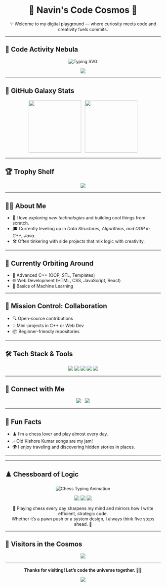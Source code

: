 <h1 align="center">🌌 Navin's Code Cosmos 🚀</h1>

<p align="center">✨ Welcome to my digital playground — where curiosity meets code and creativity fuels commits.</p>

---

## 🔭 Code Activity Nebula

<p align="center">
  <img src="https://readme-typing-svg.demolab.com?font=Fira+Code&size=22&duration=3000&pause=1000&color=00F0FF&center=true&vCenter=true&width=500&lines=Exploring+the+cosmos+of+code...;Fueling+innovation+one+commit+at+a+time!" alt="Typing SVG" />
</p>

<p align="center">
  <img src="https://github-readme-activity-graph.vercel.app/graph?username=navin-oss&theme=react-dark&hide_border=true&radius=16&area=true" />
</p>

---

## 🌌 GitHub Galaxy Stats

<p align="center">
  <img src="https://github-readme-stats.vercel.app/api?username=navin-oss&show_icons=true&theme=radical&hide_border=true&title_color=ff6ec7&icon_color=ffb86c" height="170" />
  &nbsp;
  <img src="https://github-readme-stats.vercel.app/api/top-langs/?username=navin-oss&layout=compact&theme=radical&hide_border=true&title_color=ff6ec7" height="170" />
</p>

---

## 🏆 Trophy Shelf

<p align="center">
  <img src="https://github-profile-trophy.vercel.app/?username=navin-oss&theme=onedark&margin-w=10&no-frame=true&column=6" />
</p>

---

## 👨‍🚀 About Me
- 🚀 I love *exploring new technologies* and building cool things from scratch.
- 🎓 Currently leveling up in *Data Structures, Algorithms, and OOP in C++, Java*.
- 🛠️ Often tinkering with side projects that mix logic with creativity.

---

## 🌱 Currently Orbiting Around
- 📘 Advanced C++ (OOP, STL, Templates)
- 🌐 Web Development (HTML, CSS, JavaScript, React)
- 🤖 Basics of Machine Learning

---

## 🤝 Mission Control: Collaboration

- 🔍 Open-source contributions
- 💡 Mini-projects in C++ or Web Dev
- 📦 Beginner-friendly repositories

---

## 🛠️ Tech Stack & Tools

<p align="center">
  <img src="https://img.shields.io/badge/C-00599C?style=for-the-badge&logo=c&logoColor=white" />
  <img src="https://img.shields.io/badge/C++-00599C?style=for-the-badge&logo=c%2B%2B&logoColor=white" />
  <img src="https://img.shields.io/badge/Java-ED8B00?style=for-the-badge&logo=java&logoColor=white" />
  <img src="https://img.shields.io/badge/DSA-282C34?style=for-the-badge&logo=codewars&logoColor=red" />
  <img src="https://img.shields.io/badge/OOP-Principles-00599C?style=for-the-badge&logo=abstract&logoColor=white" />
</p>

---

## 💌 Connect with Me

<p align="center">
  <a href="mailto:navinkaravade@gmail.com"><img src="https://img.shields.io/badge/Gmail-red?style=for-the-badge&logo=gmail&logoColor=white" /></a>
  &nbsp;
  <a href="https://www.linkedin.com/in/navin-karavade-2baa912b6"><img src="https://img.shields.io/badge/LinkedIn-blue?style=for-the-badge&logo=linkedin" /></a>
</p>

---

## 🎯 Fun Facts

- ♟️ I’m a chess lover and play almost every day.
- 🎶 Old Kishore Kumar songs are my jam!
- 🌍 I enjoy traveling and discovering hidden stories in places.

---
---

## ♟️ Chessboard of Logic

<p align="center">
  <img src="https://readme-typing-svg.demolab.com?font=Fira+Code&size=22&duration=3000&pause=1000&color=00FFAA&center=true&vCenter=true&width=500&lines=Chess+isn't+just+a+game+...;It's+strategy,+discipline,+and+pure+focus!" alt="Chess Typing Animation" />
</p>

<p align="center">
  <img src="https://img.shields.io/badge/Loves-Chess-000000?style=for-the-badge&logo=chess-dot-com&logoColor=white" />
  <img src="https://img.shields.io/badge/Strategic-Thinking-964B00?style=for-the-badge&logo=gnometerminal&logoColor=white" />
  <img src="https://img.shields.io/badge/Favorite+Opening-Queen's+Gambit-303030?style=for-the-badge&logoColor=white" />
</p>

<p align="center">
  🧠 Playing chess every day sharpens my mind and mirrors how I write efficient, strategic code.<br>
  Whether it’s a pawn push or a system design, I always think five steps ahead. 👑
</p>

---

## 🌠 Visitors in the Cosmos

<p align="center">
  <img src="https://komarev.com/ghpvc/?username=navin-oss&style=for-the-badge&color=0e75b6&label=👀+Profile+Views" />
</p>

---

<p align="center">
  <b>Thanks for visiting! Let’s code the universe together. 🚀🌌</b>
</p>

<p align="center">
  <img src="https://capsule-render.vercel.app/api?type=waving&color=6f42c1&height=120&section=footer"/>
</p>
